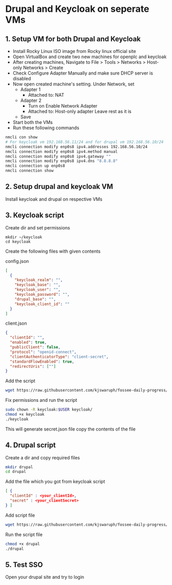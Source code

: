 # Drupal and Keycloak on seperate VMs

## 1. Setup VM for both Drupal and Keycloak

- Install Rocky Linux ISO image from Rocky linux official site
- Open VirtualBox and create two new machines for openplc and keycloak
- After creating machines, Navigate to File > Tools > Networks > Host-only Networks > Create
- Check Configure Adapter Manually and make sure DHCP server is disabled
- Now open created machine's setting. Under Network, set
  - Adapter 1
    - Attached to: NAT
  - Adapter 2
    - Turn on Enable Network Adapter
    - Attached to: Host-only adapter
      Leave rest as it is
  - Save
- Start both the VMs
- Run these following commands

```sh
nmcli con show
# For keycloak vm 192.168.56.11/24 and for drupal vm 192.168.56.10/24
nmcli connection modify enp0s8 ipv4.addresses 192.168.56.10/24
nmcli connection modify enp0s8 ipv4.method manual
nmcli connection modify enp0s8 ipv4.gateway ""
nmcli connection modify enp0s8 ipv4.dns "8.8.8.8"
nmcli connection up enp0s8
nmcli connection show
```

## 2. Setup drupal and keycloak VM

Install keycloak and drupal on respective VMs

## 3. Keycloak script

Create dir and set permissions

```
mkdir ~/keycloak
cd keycloak
```

Create the following files with given contents

config.json

```json
[
  {
    "keycloak_realm": "",
    "keycloak_base": "",
    "keycloak_user": "",
    "keycloak_password": "",
    "drupal_base": "",
    "keycloak_client_id": ""
  }
]
```

client.json

```json
{
  "clientId": "",
  "enabled": true,
  "publicClient": false,
  "protocol": "openid-connect",
  "clientAuthenticatorType": "client-secret",
  "standardFlowEnabled": true,
  "redirectUris": [""]
}
```

Add the script

```sh
wget https://raw.githubusercontent.com/kjswaruph/fossee-daily-progress/refs/heads/main/seperate-vm/keycloak
```

Fix permissions and run the script

```sh
sudo chown -R keycloak:$USER keycloak/
chmod +x keycloak
./keycloak
```

This will generate secret.json file copy the contents of the file

## 4. Drupal script

Create a dir and copy required files

```sh
mkdir drupal
cd drupal
```

Add the file which you got from keycloak script

```json
[ {
  "clientId" : <your_clientId>,
  "secret" : <your_clientSecret>
} ]
```

Add script file

```sh
wget https://raw.githubusercontent.com/kjswaruph/fossee-daily-progress/refs/heads/main/seperate-vm/drupal
```

Run the script file

```sh
chmod +x drupal
./drupal
```

## 5. Test SSO

Open your drupal site and try to login
